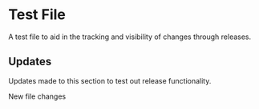 # Test File

A test file to aid in the tracking and visibility of changes through releases.

## Updates

Updates made to this section to test out release functionality.

New file changes
